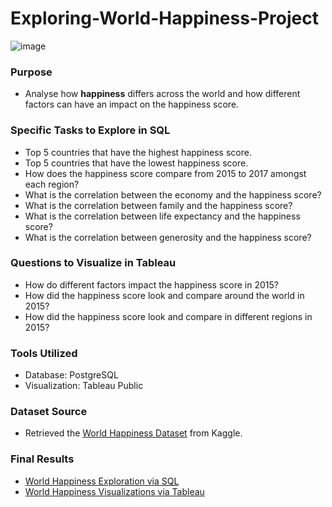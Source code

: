 # Exploring-World-Happiness-Project
![image](https://github.com/JennaDahan/Exploring-World-Happiness-Project/assets/142054522/3b50a3ad-0f52-4827-a00a-170327fcc8a3)


### Purpose
- Analyse how **happiness** differs across the world and how different factors can have an impact on the happiness score. 

### Specific Tasks to Explore in SQL
- Top 5 countries that have the highest happiness score.
- Top 5 countries that have the lowest happiness score.
-  How does the happiness score compare from 2015 to 2017 amongst each region?
- What is the correlation between the economy and the happiness score?
- What is the correlation between family and the happiness score?
- What is the correlation between life expectancy and the happiness score?
- What is the correlation between generosity and the happiness score?

### Questions to Visualize in Tableau
- How do different factors impact the happiness score in 2015?
- How did the happiness score look and compare around the world in 2015?
- How did the happiness score look and compare in different regions in 2015?

### Tools Utilized
- Database: PostgreSQL
- Visualization: Tableau Public 

### Dataset Source
- Retrieved the [World Happiness Dataset](https://www.kaggle.com/datasets/unsdsn/world-happiness?select=2015.csv) from Kaggle.

### Final Results
- [World Happiness Exploration via SQL](https://github.com/JennaDahan/Exploring-World-Happiness-Project/blob/main/HappinessExploration_Query.sql)
- [World Happiness Visualizations via Tableau](https://public.tableau.com/views/WorldHappiness_Maybe/Dashboard1?:language=en-US&:display_count=n&:origin=viz_share_link)
